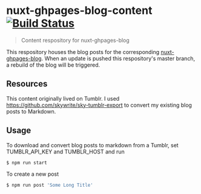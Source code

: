 # nuxt-ghpages-blog-content [![Build Status](https://travis-ci.org/mhgbrown/nuxt-ghpages-blog-content.svg?branch=master)](http://travis-ci.org/mhgbrown/nuxt-ghpages-blog-content)

> Content respository for nuxt-ghpages-blog

This respository houses the blog posts for the corresponding [nuxt-ghpages-blog](https://github.com/mhgbrown/nuxt-ghpages-blog). When an update is pushed this respository's master branch, a rebuild of the blog will be triggered.

## Resources

This content originally lived on Tumblr. I used https://github.com/skywrite/sky-tumblr-export to convert my existing blog posts to Markdown.

## Usage

To download and convert blog posts to markdown from a Tumblr, set TUMBLR_API_KEY and TUMBLR_HOST and run

```sh
$ npm run start
```

To create a new post

```sh
$ npm run post 'Some Long Title'
```
